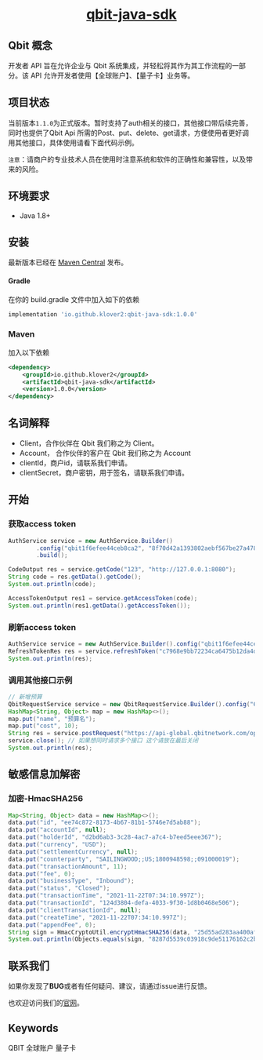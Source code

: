<p style="text-align: center;">
  <h1 align="center"><a href="javascript:void(0);">qbit-java-sdk</a></h1>
</p>

## Qbit 概念

开发者 API 旨在允许企业与 Qbit 系统集成，并轻松将其作为其工作流程的一部分。该 API 允许开发者使用【全球账户】、【量子卡】业务等。

## 项目状态

当前版本`1.1.0`为正式版本。暂时支持了auth相关的接口，其他接口带后续完善，同时也提供了Qbit Api 所需的Post、put、delete、get请求，方便使用者更好调用其他接口，具体使用请看下面代码示例。

`注意`：请商户的专业技术人员在使用时注意系统和软件的正确性和兼容性，以及带来的风险。

## 环境要求

+ Java 1.8+

## 安装

最新版本已经在 [Maven Central](https://search.maven.org/artifact/io.github.klover2/qbit-java-sdk) 发布。

#### Gradle
在你的 build.gradle 文件中加入如下的依赖

```groovy
implementation 'io.github.klover2:qbit-java-sdk:1.0.0'
```

### Maven
加入以下依赖

```xml
<dependency>
    <groupId>io.github.klover2</groupId>
    <artifactId>qbit-java-sdk</artifactId>
    <version>1.0.0</version>
</dependency>
```

## 名词解释

+ Client，合作伙伴在 Qbit 我们称之为 Client。
+ Account， 合作伙伴的客户在 Qbit 我们称之为 Account
+ clientId，商户id，请联系我们申请。
+ clientSecret，商户密钥，用于签名，请联系我们申请。

## 开始

### 获取access token

```java
AuthService service = new AuthService.Builder()
        .config("qbit1f6efee44ceb8ca2", "8f70d42a1393802aebf567be27a47879", "http://127.0.0.1:3000")
        .build();

CodeOutput res = service.getCode("123", "http://127.0.0.1:8080");
String code = res.getData().getCode();
System.out.println(code);

AccessTokenOutput res1 = service.getAccessToken(code);
System.out.println(res1.getData().getAccessToken());
```

### 刷新access token

```java
AuthService service = new AuthService.Builder().config("qbit1f6efee44ceb8ca2", "8f70d42a1393802aebf567be27a47879", "https://api-global.qbitnetwork.com").build();
RefreshTokenRes res = service.refreshToken("c7968e9bb72234ca6475b12da4db8c7a2b8108b2240413c24e0f35f00d32c560");
System.out.println(res);
```

### 调用其他接口示例

```java
// 新增预算
QbitRequestService service = new QbitRequestService.Builder().config("6f24940c7aa34fcd2d10da6a52f0714b007ab419").build();
HashMap<String, Object> map = new HashMap<>();
map.put("name", "预算名");
map.put("cost", 10);
String res = service.postRequest("https://api-global.qbitnetwork.com/open-api/v1/budget", map);
service.close(); // 如果想同时请求多个接口 这个请放在最后关闭
System.out.println(res);
```

## 敏感信息加解密

### 加密-HmacSHA256

```java
Map<String, Object> data = new HashMap<>();
data.put("id", "ee74c872-8173-4b67-81b1-5746e7d5ab88");
data.put("accountId", null);
data.put("holderId", "d2bd6ab3-3c28-4ac7-a7c4-b7eed5eee367");
data.put("currency", "USD");
data.put("settlementCurrency", null);
data.put("counterparty", "SAILINGWOOD;;US;1800948598;;091000019");
data.put("transactionAmount", 11);
data.put("fee", 0);
data.put("businessType", "Inbound");
data.put("status", "Closed");
data.put("transactionTime", "2021-11-22T07:34:10.997Z");
data.put("transactionId", "124d3804-defa-4033-9f30-1d8b0468e506");
data.put("clientTransactionId", null);
data.put("createTime", "2021-11-22T07:34:10.997Z");
data.put("appendFee", 0);
String sign = HmacCryptoUtil.encryptHmacSHA256(data, "25d55ad283aa400af464c76d713c07ad");
System.out.println(Objects.equals(sign, "8287d5539c03918c9de51176162c2bf7065d5a8756b014e3293be1920c20d102"));
```

## 联系我们

如果你发现了**BUG**或者有任何疑问、建议，请通过issue进行反馈。

也欢迎访问我们的[官网](https://www.qbitnetwork.com/#/)。

## Keywords

QBIT 全球账户 量子卡